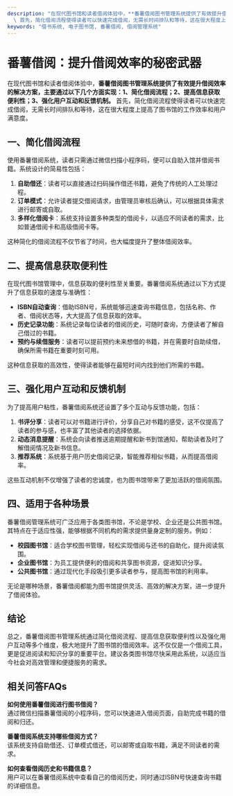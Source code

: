 ```yaml
---
description: "在现代图书馆和读者借阅体验中，**番薯借阅图书管理系统提供了有效提升借阅效率的解决方案，主要通过以下几个方面实现：1、简化借阅流程；2、提高信息获取便利性；3、强化用户互动和反馈机制。**\
  \ 首先，简化借阅流程使得读者可以快速完成借阅，无需长时间排队和等待，这在很大程度上提高了图书馆的工作效率和用户满意度。"
keywords: "借书系统, 电子图书馆, 番薯借阅, 借阅管理系统"
---
```

# 番薯借阅：提升借阅效率的秘密武器

在现代图书馆和读者借阅体验中，**番薯借阅图书管理系统提供了有效提升借阅效率的解决方案，主要通过以下几个方面实现：1、简化借阅流程；2、提高信息获取便利性；3、强化用户互动和反馈机制。** 首先，简化借阅流程使得读者可以快速完成借阅，无需长时间排队和等待，这在很大程度上提高了图书馆的工作效率和用户满意度。

## 一、简化借阅流程

使用番薯借阅系统，读者只需通过微信扫描小程序码，便可以自助入馆并借阅书籍。系统设计的简易性包括：

1. **自助借还**：读者可以直接通过扫码操作借还书籍，避免了传统的人工处理过程。
2. **订单模式**：允许读者提交借阅请求，由管理员审核后确认，可以根据具体需求进行邮寄或自取。
3. **多样化借阅卡**：系统支持设置多种类型的借阅卡，以适应不同读者的需求，比如普通借阅卡和高级借阅卡等。

这种简化的借阅流程不仅节省了时间，也大幅度提升了整体借阅效率。

## 二、提高信息获取便利性

在现代图书馆管理中，信息获取的便利性至关重要。番薯借阅系统通过以下方式提升了信息获取的速度与准确性：

- **ISBN自动查询**：借助ISBN号，系统能够迅速查询书籍信息，包括名称、作者、借阅状态等，大大提高了信息获取的效率。
- **历史记录功能**：系统记录每位读者的借阅历史，可随时查询，方便读者了解自己借过的书籍。
- **预约与续借服务**：读者可以提前预约未来想借的书籍，并在需要时自助续借，确保所需书籍在重要时刻可用。

这种信息获取的高效性，使得读者能够在最短时间内找到他们所需的书籍。

## 三、强化用户互动和反馈机制

为了提高用户粘性，番薯借阅系统还设置了多个互动与反馈功能，包括：

1. **书评分享**：读者可以对书籍进行评价，分享自己对书籍的感受，这不仅提高了读者的参与感，也丰富了其他读者的选择依据。
2. **动态消息提醒**：系统会向读者推送逾期提醒和新书到馆通知，帮助读者及时了解借阅情况及新书信息。
3. **推荐系统**：系统基于用户历史借阅记录，智能推荐相似书籍，从而提高借阅率。

这些互动机制不仅增强了读者的忠诚度，也为图书馆带来了更加活跃的借阅氛围。

## 四、适用于各种场景

番薯借阅管理系统可广泛应用于各类图书馆，不论是学校、企业还是公共图书馆。其特点在于适应性强，能够根据不同机构的需求提供量身定制的服务。例如：

- **校园图书馆**：适合学校图书管理，轻松实现借阅与还书的自助化，提升阅读氛围。
- **企业图书馆**：为员工提供便利的借阅和共享图书资源，促进知识分享。
- **公共图书馆**：通过现代化手段吸引更多读者参与，提高图书馆的利用率。

无论是哪种场景，番薯借阅都能为图书馆提供灵活、高效的解决方案，进一步提升了借阅体验。

## 结论

总之，番薯借阅图书管理系统通过简化借阅流程、提高信息获取便利性以及强化用户互动等多个维度，极大地提升了图书馆的借阅效率。这不仅仅是一个借阅工具，更是促进阅读和知识分享的重要平台。建议各类图书馆尽快采用此系统，以适应当今社会对高效管理和便捷服务的需求。

## 相关问答FAQs

**如何使用番薯借阅进行图书借阅？**  
通过微信扫描番薯借阅的小程序码，您可以快速进入借阅页面，自助完成书籍的借阅和归还。

**番薯借阅系统支持哪些借阅方式？**  
该系统支持自助借还、订单模式借还，可以邮寄或自取书籍，满足不同读者的需求。

**如何查看借阅历史和书籍信息？**  
用户可以在番薯借阅系统中查看自己的借阅历史，同时通过ISBN号快速查询书籍的详细信息。

